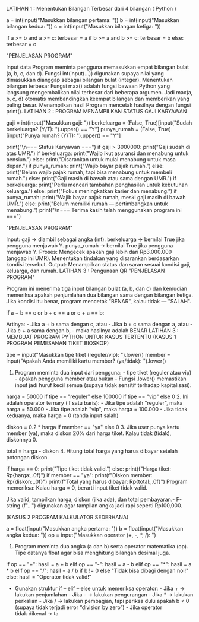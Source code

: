 LATIHAN 1 : Menentukan Bilangan Terbesar dari 4 bilangan ( Python )


a = int(input("Masukkan bilangan pertama: "))
b = int(input("Masukkan bilangan kedua: "))
c = int(input("Masukkan bilangan ketiga: "))


if a >= b and a >= c:
terbesar = a
if b >= a and b >= c:
terbesar = b
else:
terbesar = c

"PENJELASAN PROGRAM"

Input data
Program meminta pengguna memasukkan empat bilangan bulat (a, b, c, dan d).
Fungsi int(input(...)) digunakan supaya nilai yang dimasukkan dianggap sebagai bilangan bulat (integer).
Menentukan bilangan terbesar
Fungsi max() adalah fungsi bawaan Python yang langsung mengembalikan nilai terbesar dari beberapa argumen.
Jadi max(a, b, c, d) otomatis membandingkan keempat bilangan dan memberikan yang paling besar.
Menampilkan hasil
Program mencetak hasilnya dengan fungsi print().
LATIHAN 2 : PROGRAM MENAMPILKAN STATUS GAJI KARYAWAN


gaji = int(input("Masukkan gaji: "))
berkeluarga = (False, True)[input("Sudah berkeluarga? (Y/T): ").upper() == "Y"]
punya_rumah = (False, True)[input("Punya rumah? (Y/T): ").upper() == "Y"]


print("\n=== Status Karyawan ===")
if gaji > 3000000:
print("Gaji sudah di atas UMR.")
if berkeluarga:
print("Wajib ikut asuransi dan menabung untuk pensiun.")
else:
print("Disarankan untuk mulai menabung untuk masa depan.")
if punya_rumah:
print("Wajib bayar pajak rumah.")
else:
print("Belum wajib pajak rumah, tapi bisa menabung untuk membeli rumah.")
else:
print("Gaji masih di bawah atau sama dengan UMR.")
if berkeluarga:
print("Perlu mencari tambahan penghasilan untuk kebutuhan keluarga.")
else:
print("Fokus meningkatkan karier dan menabung.")
if punya_rumah:
print("Wajib bayar pajak rumah, meski gaji masih di bawah UMR.")
else:
print("Belum memiliki rumah — pertimbangkan untuk menabung.")
print("\n=== Terima kasih telah menggunakan program ini ===")


"PENJELASAN PROGRAM"

Input:
gaji → diambil sebagai angka (int).
berkeluarga → bernilai True jika pengguna menjawab Y.
punya_rumah → bernilai True jika pengguna menjawab Y.
Proses:
Mengecek apakah gaji lebih dari Rp3.000.000 (anggap ini UMR).
Menentukan tindakan yang disarankan berdasarkan kondisi tersebut.
Output:
Menampilkan status dan saran sesuai kondisi gaji, keluarga, dan rumah.
LATIHAN 3 : Pengunaan QR "PENJELASAN PROGRAM"

Program ini menerima tiga input bilangan bulat (a, b, dan c) dan kemudian memeriksa apakah penjumlahan dua bilangan sama dengan bilangan ketiga. Jika kondisi itu benar, program mencetak "BENAR", kalau tidak — "SALAH".


if a + b == c or b + c == a or c + a == b:

Artinya: - Jika a + b sama dengan c, atau - Jika b + c sama dengan a, atau - Jika c + a sama dengan b, - maka hasilnya adalah BENAR
LATIHAN 3 : MEMBUAT PROGRAM PYTHON UNTUK KASUS TERTENTU
(KASUS 1 PROGRAM PEMESANAN TIKET BIOSKOP)

tipe = input("Masukkan tipe tiket (reguler/vip): ").lower()
member = input("Apakah Anda memiliki kartu member? (ya/tidak): ").lower()
 
1. Program meminta dua input dari pengguna: - tipe tiket (reguler atau vip) - apakah pengguna member atau bukan - Fungsi .lower() memastikan input jadi huruf kecil semua (supaya tidak sensitif terhadap kapitalisasi).

  harga = 50000 if tipe == "reguler" else 100000 if tipe == "vip" else 0
2. Ini adalah operator ternary (if satu baris): - Jika tipe adalah "reguler", maka harga = 50.000 - Jika tipe adalah "vip", maka harga = 100.000 - Jika tidak keduanya, maka harga = 0 (tanda input salah)

diskon = 0.2 * harga if member == "ya" else 0
3. Jika user punya kartu member (ya), maka diskon 20% dari harga tiket. Kalau tidak (tidak), diskonnya 0.

  total = harga - diskon
4. Hitung total harga yang harus dibayar setelah potongan diskon.

  if harga == 0:
    print("Tipe tiket tidak valid.")
else:
    print(f"Harga tiket: Rp{harga:,.0f}")
    if member == "ya":
        print(f"Diskon member: Rp{diskon:,.0f}")
    print(f"Total yang harus dibayar: Rp{total:,.0f}")
Program memeriksa:
Kalau harga = 0, berarti input tiket tidak valid.

Jika valid, tampilkan harga, diskon (jika ada), dan total pembayaran.-
F-string (f"...") digunakan agar tampilan angka jadi rapi seperti Rp100,000.

(KASUS 2 PROGRAM KALKULATOR SEDERHANA)


a = float(input("Masukkan angka pertama: "))
b = float(input("Masukkan angka kedua: "))
op = input("Masukkan operator (+, -, *, /): ")

1. Program meminta dua angka (a dan b) serta operator matematika (op). Tipe datanya float agar bisa menghitung bilangan desimal juga.

  if op == "+":
    hasil = a + b
elif op == "-":
    hasil = a - b
elif op == "*":
    hasil = a * b
elif op == "/":
    hasil = a / b if b != 0 else "Tidak bisa dibagi dengan nol!"
else:
    hasil = "Operator tidak valid!"
- Gunakan struktur if – elif – else untuk memeriksa operator: - Jika + → lakukan penjumlahan - Jika - → lakukan pengurangan - Jika * → lakukan perkalian - Jika / → lakukan pembagian, tapi periksa dulu apakah b ≠ 0 (supaya tidak terjadi error “division by zero”) - Jika operator tidak dikenal → ta
